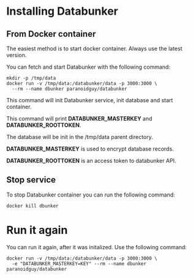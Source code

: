 # Installing Databunker

## From Docker container

The easiest method is to start docker container. Always use the latest version.

You can fetch and start Databunker with the following command:

```
mkdir -p /tmp/data
docker run -v /tmp/data:/databunker/data -p 3000:3000 \
  --rm --name dbunker paranoidguy/databunker
```

This command will init Databunker service, init database and start container.

This command will print **DATABUNKER_MASTERKEY** and **DATABUNKER_ROOTTOKEN**.

The database will be init in the /tmp/data parent directory.

**DATABUNKER_MASTERKEY** is used to encrypt database records.

**DATABUNKER_ROOTTOKEN** is an access token to databunker API.


## Stop service

To stop Databunker container you can run the following command:

```
docker kill dbunker
```

# Run it again

You can run it again, after it was initalized. Use the following command:

```
docker run -v /tmp/data:/databunker/data -p 3000:3000 \
  -e "DATABUNKER_MASTERKEY=KEY" --rm --name dbunker paranoidguy/databunker
```